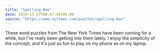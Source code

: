 ```yaml
---
title: "Spelling Bee"
date: 2019-11-27T00:57:44+01:00
source: "https://www.nytimes.com/puzzles/spelling-bee"
---
```


These word puzzles from The New York Times have been running for a while, but I've really been getting into them lately. I enjoy the simplicity of the concept, and it's just as fun to play on my phone as on my laptop.
